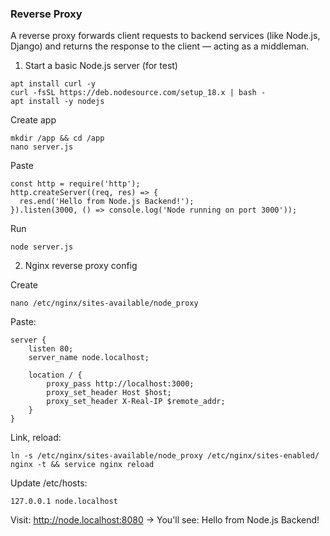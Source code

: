 ###  Reverse Proxy
A reverse proxy forwards client requests to backend services (like Node.js, Django) and returns the response to the client — acting as a middleman.
1. Start a basic Node.js server (for test)
```
apt install curl -y
curl -fsSL https://deb.nodesource.com/setup_18.x | bash -
apt install -y nodejs
```
Create app
```
mkdir /app && cd /app
nano server.js
```
Paste
```
const http = require('http');
http.createServer((req, res) => {
  res.end('Hello from Node.js Backend!');
}).listen(3000, () => console.log('Node running on port 3000'));
```
Run
```
node server.js
```
2. Nginx reverse proxy config

Create
```
nano /etc/nginx/sites-available/node_proxy
```
Paste:
```
server {
    listen 80;
    server_name node.localhost;

    location / {
        proxy_pass http://localhost:3000;
        proxy_set_header Host $host;
        proxy_set_header X-Real-IP $remote_addr;
    }
}
```
Link, reload:
```
ln -s /etc/nginx/sites-available/node_proxy /etc/nginx/sites-enabled/
nginx -t && service nginx reload
```
Update /etc/hosts:
```
127.0.0.1 node.localhost
```
Visit: http://node.localhost:8080 → You'll see: Hello from Node.js Backend!